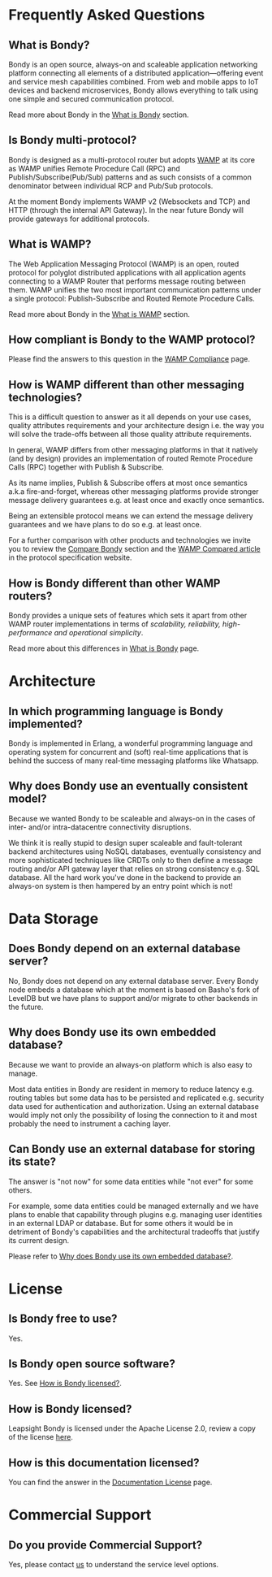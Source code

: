 # Frequently Asked Questions

## What is Bondy?

Bondy is an open source, always-on and scaleable application networking platform connecting all elements of a distributed application—offering event and service mesh capabilities combined. From web and mobile apps to IoT devices and backend microservices, Bondy allows everything to talk using one simple and secured communication protocol.

Read more about Bondy in the [What is Bondy](/concepts/what_is_bondy) section.

## Is Bondy multi-protocol?

Bondy is designed as a multi-protocol router but adopts [WAMP](#what-is-wamp) at its core as WAMP unifies Remote Procedure Call (RPC) and Publish/Subscribe(Pub/Sub) patterns and as such consists of a common denominator between individual RCP and Pub/Sub protocols.

At the moment Bondy implements WAMP v2 (Websockets and TCP) and HTTP (through the internal API Gateway). In the near future Bondy will provide gateways for additional protocols.

## What is WAMP?

The Web Application Messaging Protocol (WAMP) is an open, routed protocol for polyglot distributed applications with all application agents connecting to a WAMP Router that performs message routing between them. WAMP unifies the two most important communication patterns under a single protocol: Publish-Subscribe and Routed Remote Procedure Calls.

Read more about Bondy in the [What is WAMP](/concepts/what_is_wamp) section.

## How compliant is Bondy to the WAMP protocol?

Please find the answers to this question in the [WAMP Compliance](/concepts/wamp/compliance.md) page.

## How is WAMP different than other messaging technologies?

This is a difficult question to answer as it all depends on your use cases, quality attributes requirements and your architecture design i.e. the way you will solve the trade-offs between all those quality attribute requirements.

In general, WAMP differs from other messaging platforms in that it natively (and by design) provides an implementation of routed Remote Procedure Calls (RPC) together with Publish & Subscribe.

As its name implies, Publish & Subscribe offers at most once semantics a.k.a fire-and-forget, whereas other messaging platforms provide stronger message delivery guarantees e.g. at least once and exactly once semantics.

Being an extensible protocol means we can extend the message delivery guarantees and we have plans to do so e.g. at least once.

For a further comparison with other products and technologies we invite you to review the [Compare Bondy](https://www.notion.so/Compare-Bondy-6f5b5ff1714445bcb08fa7a2e86d1b62) section and the [WAMP Compared article](https://wamp-proto.org/comparison.html) in the protocol specification website.

## How is Bondy different than other WAMP routers?

Bondy provides a unique sets of features which sets it apart from other WAMP router implementations in terms of *scalability, reliability, high-performance and operational simplicity*.

Read more about this differences in [What is Bondy](https://www.notion.so/What-is-Bondy-fac8112658494e0ca15611a8cfd201e8)  page.

# Architecture

## In which programming language is Bondy implemented?

Bondy is implemented in Erlang, a wonderful programming language and operating system for concurrent and (soft) real-time applications that is behind the success of many real-time messaging platforms like Whatsapp.

## Why does Bondy use an eventually consistent model?

Because we wanted Bondy to be scaleable and always-on in the cases of inter- and/or intra-datacentre connectivity disruptions.

We think it is really stupid to design super scaleable and fault-tolerant backend architectures using NoSQL databases, eventually consistency and more sophisticated techniques like CRDTs only to then define a message routing and/or API gateway layer that relies on strong consistency e.g. SQL database. All the hard work you've done in the backend to provide an always-on system is then hampered by an entry point which is not!

# Data Storage

## Does Bondy depend on an external database server?‌

No, Bondy does not depend on any external database server. Every Bondy node embeds a database which at the moment is based on Basho's fork of LevelDB but we have plans to support and/or migrate to other backends in the future.

## Why does Bondy use its own embedded database?

Because we want to provide an always-on platform which is also easy to manage.

Most data entities in Bondy are resident in memory to reduce latency e.g. routing tables but some data has to be persisted and replicated e.g. security data used for authentication and authorization. Using an external database would imply not only the possibility of losing the connection to it and most probably the need to instrument a caching layer.

## Can Bondy use an external database for storing its state?

The answer is "not now" for some data entities while "not ever" for some others.

For example, some data entities could be managed externally and we have plans to enable that capability through plugins e.g. managing user identities in an external LDAP or database. But for some others it would be in detriment of Bondy's capabilities and the architectural tradeoffs that justify its current design.

Please refer to [Why does Bondy use its own embedded database?](https://www.notion.so/FAQs-f4c4d6b48cfa40e7b3e6fc6d0173ac87).

# License

## Is Bondy free to use?

Yes.

## Is Bondy open source software?

Yes. See [How is Bondy licensed?](https://www.notion.so/FAQs-f4c4d6b48cfa40e7b3e6fc6d0173ac87).

## How is Bondy licensed?

Leapsight Bondy is licensed under the Apache License 2.0, review a copy of the license [here](https://gitlab.com/leapsight/bondy/blob/develop/LICENSE).

## How is this documentation licensed?

You can find the answer in the [Documentation License](https://www.notion.so/Documentation-License-47b7f938c4c343a89672e9f67f000f5c)  page.

# Commercial Support

## Do you provide Commercial Support?

Yes, please contact [us](mailto:info@leapsight.com) to understand the service level options.